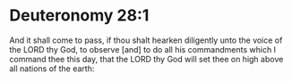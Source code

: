# Deuteronomy 28:1

And it shall come to pass, if thou shalt hearken diligently unto the voice of the LORD thy God, to observe [and] to do all his commandments which I command thee this day, that the LORD thy God will set thee on high above all nations of the earth: